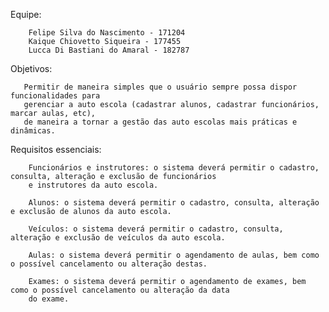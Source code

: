 Equipe:

        Felipe Silva do Nascimento - 171204
        Kaique Chiovetto Siqueira - 177455
        Lucca Di Bastiani do Amaral - 182787

Objetivos:

       Permitir de maneira simples que o usuário sempre possa dispor funcionalidades para 
       gerenciar a auto escola (cadastrar alunos, cadastrar funcionários, marcar aulas, etc), 
       de maneira a tornar a gestão das auto escolas mais práticas e dinâmicas.
  
Requisitos essenciais:

        Funcionários e instrutores: o sistema deverá permitir o cadastro, consulta, alteração e exclusão de funcionários
        e instrutores da auto escola.

        Alunos: o sistema deverá permitir o cadastro, consulta, alteração e exclusão de alunos da auto escola.

        Veículos: o sistema deverá permitir o cadastro, consulta, alteração e exclusão de veículos da auto escola.

        Aulas: o sistema deverá permitir o agendamento de aulas, bem como o possível cancelamento ou alteração destas.

        Exames: o sistema deverá permitir o agendamento de exames, bem como o possível cancelamento ou alteração da data
        do exame.

        
